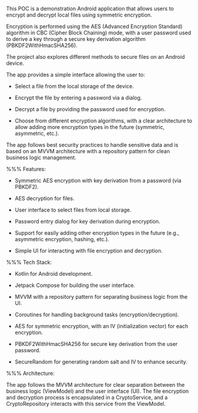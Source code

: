 This POC is a demonstration Android application that allows users to encrypt and decrypt local files using symmetric encryption.

Encryption is performed using the AES (Advanced Encryption Standard) algorithm in CBC (Cipher Block Chaining) mode,
with a user password used to derive a key through a secure key derivation algorithm (PBKDF2WithHmacSHA256).

The project also explores different methods to secure files on an Android device.


The app provides a simple interface allowing the user to:

 - Select a file from the local storage of the device.

 - Encrypt the file by entering a password via a dialog.

 - Decrypt a file by providing the password used for encryption.

 - Choose from different encryption algorithms, with a clear architecture to allow adding more encryption types
   in the future (symmetric, asymmetric, etc.).


The app follows best security practices to handle sensitive data and is based on an MVVM architecture
with a repository pattern for clean business logic management.



%%% Features:

 - Symmetric AES encryption with key derivation from a password (via PBKDF2).

 - AES decryption for files.

 - User interface to select files from local storage.

 - Password entry dialog for key derivation during encryption.

 - Support for easily adding other encryption types in the future (e.g., asymmetric encryption, hashing, etc.).

 - Simple UI for interacting with file encryption and decryption.


%%% Tech Stack:

 - Kotlin for Android development.

 - Jetpack Compose for building the user interface.

 - MVVM with a repository pattern for separating business logic from the UI.

 - Coroutines for handling background tasks (encryption/decryption).

 - AES for symmetric encryption, with an IV (initialization vector) for each encryption.

 - PBKDF2WithHmacSHA256 for secure key derivation from the user password.

 - SecureRandom for generating random salt and IV to enhance security.



%%% Architecture:

The app follows the MVVM architecture for clear separation between the business logic (ViewModel) and the user interface (UI).
The file encryption and decryption process is encapsulated in a CryptoService,
and a CryptoRepository interacts with this service from the ViewModel.
